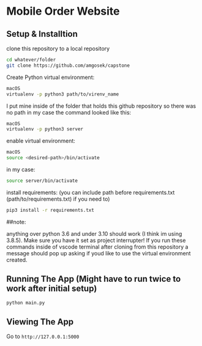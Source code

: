 # Mobile Order Website

## Setup & Installtion

clone this repository to a local repository 
```bash
cd whatever/folder
git clone https://github.com/amgosek/capstone
```

Create Python virtual environment:
```bash
macOS
virtualenv -p python3 path/to/virenv_name
```
I put mine inside of the folder that holds this github repository so there was no path in my case the command looked like this:
```bash
macOS
virtualenv -p python3 server
```
enable virtual environment:
```bash
macOS
source <desired-path>/bin/activate
```
in my case:
```bash
source server/bin/activate
```

install requirements: (you can include path before requirements.txt (path/to/requirements.txt) if you need to)
```bash
pip3 install -r requirements.txt
```

##note:

anything over python 3.6 and under 3.10 should work (I think im using 3.8.5). Make sure you have it set as project interrupter! If you run these commands inside of vscode terminal after cloning from this repository a message should pop up asking if youd like to use the virtual environment created.

## Running The App (Might have to run twice to work after initial setup)

```bash
python main.py
```

## Viewing The App

Go to `http://127.0.0.1:5000`
